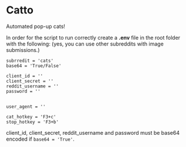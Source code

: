 # Catto
Automated pop-up cats!

In order for the script to run correctly create a **.env** file in the root folder with the following:
(yes, you can use other subreddits with image submissions.)
```
subrredit = 'cats'
base64 = 'True/False'

client_id = '' 
client_secret = ''
reddit_username = ''
password = ''


user_agent = ''

cat_hotkey = 'F3+c'
stop_hotkey = 'F3+b'
```
client_id, client_secret, reddit_username and password must be base64 encoded if ```base64 = 'True'```.
